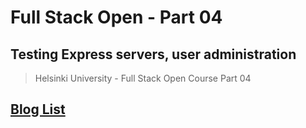 # Full Stack Open - Part 04
## Testing Express servers, user administration
> Helsinki University - Full Stack Open Course Part 04

## [Blog List](./blog-list/)
